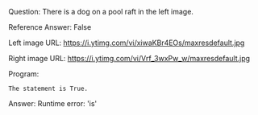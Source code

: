 Question: There is a dog on a pool raft in the left image.

Reference Answer: False

Left image URL: https://i.ytimg.com/vi/xiwaKBr4EOs/maxresdefault.jpg

Right image URL: https://i.ytimg.com/vi/Vrf_3wxPw_w/maxresdefault.jpg

Program:

```
The statement is True.
```
Answer: Runtime error: 'is'

